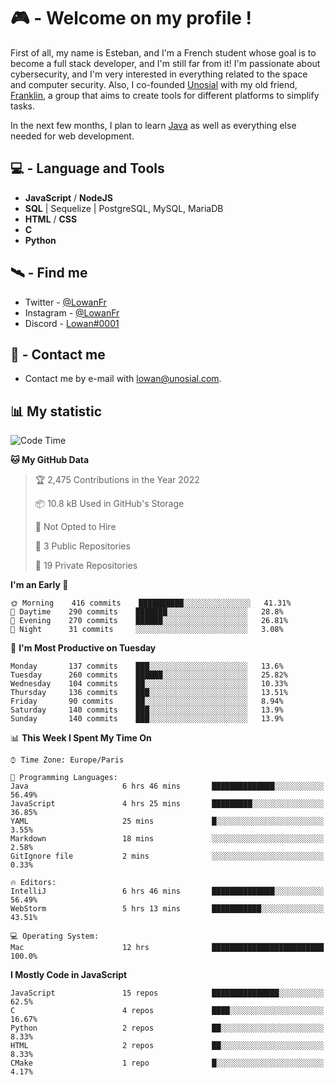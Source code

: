 # 🎮 - Welcome on my profile !
First of all, my name is Esteban, and I'm a French student whose goal is to become a full stack developer, and I'm still far from it!
I'm passionate about cybersecurity, and I'm very interested in everything related to the space and computer security.
Also, I co-founded [Unosial](https://github.com/Unosial) with my old friend, [Franklin](https://github.com/AbaFranklin/), a group that aims to create tools for different platforms to simplify tasks. 

In the next few months, I plan to learn [Java](https://www.java.com/) as well as everything else needed for web development.




## 💻 - Language and Tools
- **JavaScript** / **NodeJS**
- **SQL** | Sequelize | PostgreSQL, MySQL, MariaDB
- **HTML** / **CSS**
- **C**
- **Python**

## 🛰️ - Find me

 - Twitter - [@LowanFr](https://twitter.com/LowanFr/)
 - Instagram - [@LowanFr](https://instagram.com/LowanFr)
 - Discord -  [Lowan#0001](https://unosial.bio/Lowan)
 
## 📡 - Contact me
 - Contact me by e-mail with [lowan@unosial.com](mailto:lowan@unosial.com).

## 📊 My statistic
<!--START_SECTION:waka-->
![Code Time](http://img.shields.io/badge/Code%20Time-12%20hrs-blue)

**🐱 My GitHub Data** 

> 🏆 2,475 Contributions in the Year 2022
 > 
> 📦 10.8 kB Used in GitHub's Storage 
 > 
> 🚫 Not Opted to Hire
 > 
> 📜 3 Public Repositories 
 > 
> 🔑 19 Private Repositories  
 > 
**I'm an Early 🐤** 

```text
🌞 Morning    416 commits    ██████████░░░░░░░░░░░░░░░   41.31% 
🌆 Daytime    290 commits    ███████░░░░░░░░░░░░░░░░░░   28.8% 
🌃 Evening    270 commits    ██████░░░░░░░░░░░░░░░░░░░   26.81% 
🌙 Night      31 commits     ░░░░░░░░░░░░░░░░░░░░░░░░░   3.08%

```
📅 **I'm Most Productive on Tuesday** 

```text
Monday       137 commits    ███░░░░░░░░░░░░░░░░░░░░░░   13.6% 
Tuesday      260 commits    ██████░░░░░░░░░░░░░░░░░░░   25.82% 
Wednesday    104 commits    ██░░░░░░░░░░░░░░░░░░░░░░░   10.33% 
Thursday     136 commits    ███░░░░░░░░░░░░░░░░░░░░░░   13.51% 
Friday       90 commits     ██░░░░░░░░░░░░░░░░░░░░░░░   8.94% 
Saturday     140 commits    ███░░░░░░░░░░░░░░░░░░░░░░   13.9% 
Sunday       140 commits    ███░░░░░░░░░░░░░░░░░░░░░░   13.9%

```


📊 **This Week I Spent My Time On** 

```text
⌚︎ Time Zone: Europe/Paris

💬 Programming Languages: 
Java                     6 hrs 46 mins       ██████████████░░░░░░░░░░░   56.49% 
JavaScript               4 hrs 25 mins       █████████░░░░░░░░░░░░░░░░   36.85% 
YAML                     25 mins             █░░░░░░░░░░░░░░░░░░░░░░░░   3.55% 
Markdown                 18 mins             ░░░░░░░░░░░░░░░░░░░░░░░░░   2.58% 
GitIgnore file           2 mins              ░░░░░░░░░░░░░░░░░░░░░░░░░   0.33%

🔥 Editors: 
IntelliJ                 6 hrs 46 mins       ██████████████░░░░░░░░░░░   56.49% 
WebStorm                 5 hrs 13 mins       ███████████░░░░░░░░░░░░░░   43.51%

💻 Operating System: 
Mac                      12 hrs              █████████████████████████   100.0%

```

**I Mostly Code in JavaScript** 

```text
JavaScript               15 repos            ███████████████░░░░░░░░░░   62.5% 
C                        4 repos             ████░░░░░░░░░░░░░░░░░░░░░   16.67% 
Python                   2 repos             ██░░░░░░░░░░░░░░░░░░░░░░░   8.33% 
HTML                     2 repos             ██░░░░░░░░░░░░░░░░░░░░░░░   8.33% 
CMake                    1 repo              █░░░░░░░░░░░░░░░░░░░░░░░░   4.17%

```



<!--END_SECTION:waka-->
